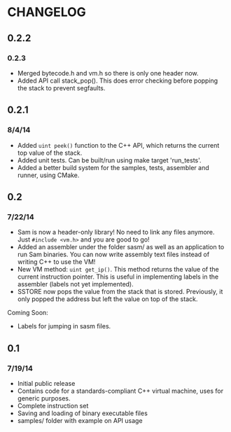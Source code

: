 # CHANGELOG

## 0.2.2
### 0.2.3

* Merged bytecode.h and vm.h so there is only one header now.
* Added API call stack_pop(). This does error checking before popping the stack to prevent
  segfaults.

## 0.2.1
### 8/4/14

* Added `uint peek()` function to the C++ API, which returns the current top value of the stack.
* Added unit tests. Can be built/run using make target 'run_tests'.
* Added a better build system for the samples, tests, assembler and runner, using CMake.

## 0.2
### 7/22/14

* Sam is now a header-only library! No need to link any files anymore. Just `#include <vm.h>` and you are good to go!
* Added an assembler under the folder sasm/ as well as an application to run Sam binaries. You can now write assembly text files instead of writing C++ to use the VM!
* New VM method: `uint get_ip()`. This method returns the value of the current instruction pointer. This is useful in implementing labels in the assembler (labels not yet implemented).
* SSTORE now pops the value from the stack that is stored. Previously, it only popped the address but left the value on top of the stack.

Coming Soon:

* Labels for jumping in sasm files.

## 0.1
### 7/19/14

* Initial public release
* Contains code for a standards-compliant C++ virtual machine, uses for generic purposes.
* Complete instruction set
* Saving and loading of binary executable files
* samples/ folder with example on API usage
